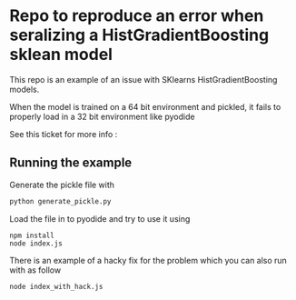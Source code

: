 # Repo to reproduce an error when seralizing a HistGradientBoosting sklean model

This repo is an example of an issue with SKlearns HistGradientBoosting models. 

When the model is trained on a 64 bit environment and pickled, it fails to properly load in a 32 bit environment 
like pyodide 

See this ticket for more info : 

## Running the example

Generate the pickle file with 

```bash
python generate_pickle.py
```


Load the file in to pyodide and try to use it using 
```
npm install 
node index.js 
```

There is an example of a hacky fix for the problem which you can also run with as follow 

```
node index_with_hack.js
```
